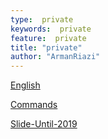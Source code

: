 ```yaml
---
type:  private
keywords:  private
feature:  private
title: "private"
author: "ArmanRiazi"
---
```




[English](english/english.md)

[Commands](commands/commands.md)

[Slide-Until-2019](slides/slide-until2019.md)
